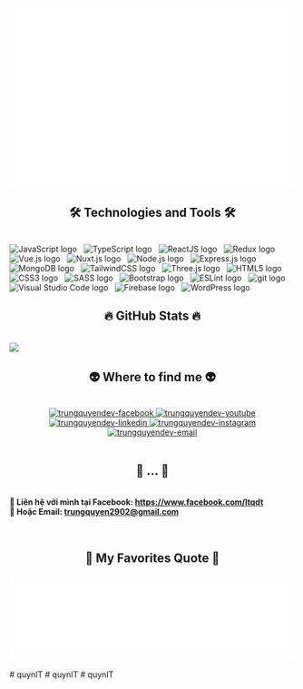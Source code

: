 <!-- TrungQuyendev -->
<a href="#" target="_blank">
  <img src="svg/quynIT.svg" width="1200" alt="quynIT" />
</a>

<h2 align="center">🛠 Technologies and Tools 🛠</h2>
<br>
<!-- https://simpleicons.org/ -->
<span><img src="https://img.shields.io/badge/JavaScript-282C34?logo=javascript&logoColor=F7DF1E" alt="JavaScript logo" title="JavaScript" height="25" /></span>
&nbsp;
<span><img src="https://img.shields.io/badge/TypeScript-282C34?logo=typescript&logoColor=3178C6" alt="TypeScript logo" title="TypeScript" height="25" /></span>
&nbsp;
<span><img src="https://img.shields.io/badge/ReactJS-282C34?logo=react&logoColor=61DAFB" alt="ReactJS logo" title="ReactJS" height="25" /></span>
&nbsp;
<span><img src="https://img.shields.io/badge/Redux-282C34?logo=redux&logoColor=764ABC" alt="Redux logo" title="Redux" height="25" /></span>
&nbsp;
<span><img src="https://img.shields.io/badge/Vue.js-282C34?logo=vue.js&logoColor=4FC08D" alt="Vue.js logo" title="Vue.js" height="25" /></span>
&nbsp;
<span><img src="https://img.shields.io/badge/Nuxt.js-282C34?logo=nuxt.js&logoColor=4FC08D" alt="Nuxt.js logo" title="Nuxt.js" height="25" /></span>
&nbsp;
<span><img src="https://img.shields.io/badge/Node.js-282C34?logo=node.js&logoColor=00F200" alt="Node.js logo" title="Node.js" height="25" /></span>
&nbsp;
<span><img src="https://img.shields.io/badge/Express-282C34?logo=express&logoColor=FFFFFF" alt="Express.js logo" title="Express.js" height="25" /></span>
&nbsp;
<span><img src="https://img.shields.io/badge/MongoDB-282C34?logo=mongodb&logoColor=47A248" alt="MongoDB logo" title="MongoDB" height="25" /></span>
&nbsp;
<span><img src="https://img.shields.io/badge/Tailwind%20CSS-282C34?logo=tailwind-css&logoColor=38B2AC" alt="TailwindCSS logo" title="TailwindCSS" height="25" /></span>
&nbsp;
<span><img src="https://img.shields.io/badge/Three.js-282C34?logo=three.js&logoColor=FFFFFF" alt="Three.js logo" title="Three.js" height="25" /></span>
&nbsp;
<span><img src="https://img.shields.io/badge/HTML5-282C34?logo=html5&logoColor=E34F26" alt="HTML5 logo" title="HTML5" height="25" /></span>
&nbsp;
<span><img src="https://img.shields.io/badge/CSS3-282C34?logo=css3&logoColor=1572B6" alt="CSS3 logo" title="CSS3" height="25" /></span>
&nbsp;
<span><img src="https://img.shields.io/badge/Sass-282C34?logo=sass&logoColor=CC6699" alt="SASS logo" title="SASS" height="25" /></span>
&nbsp;
<span><img src="https://img.shields.io/badge/Bootstrap-282C34?logo=bootstrap&logoColor=7952B3" alt="Bootstrap logo" title="Bootstrap" height="25" /></span>
&nbsp;
<span><img src="https://img.shields.io/badge/ESLint-282C34?logo=eslint&logoColor=4B32C3" alt="ESLint logo" title="ESLint" height="25" /></span>
&nbsp;
<span><img src="https://img.shields.io/badge/git-282C34?logo=git&logoColor=F05032" alt="git logo" title="git" height="25" /></span>
&nbsp;
<span><img src="https://img.shields.io/badge/VS%20Code-282C34?logo=visual-studio-code&logoColor=007ACC" alt="Visual Studio Code logo" title="Visual Studio Code" height="25" /></span>
&nbsp;
<span><img src="https://img.shields.io/badge/Firebase-282C34?logo=firebase&logoColor=FFCA28" alt="Firebase logo" title="Firebase" height="25" /></span>
&nbsp;
<span><img src="https://img.shields.io/badge/WordPress-282C34?logo=wordPress&logoColor=21759B" alt="WordPress logo" title="WordPress" height="25" /></span>
&nbsp;

<br>
<h2 align="center">🔥 GitHub Stats 🔥</h2>
<!-- https://github.com/anuraghazra/github-readme-stats -->
<br>
<div align=center>
  
  <a href="#" title="TrungQuyendev">
    <img align="right" width="700" src="https://github-readme-stats.vercel.app/api?username=quynIT&show_icons=true&theme=react&border_color=61dafb&hide_border=true" />
  </a>
</div>

<br>
<h2 align="center">👽 Where to find me 👽</h2>
<br>
<!-- https://icons8.com -->
<div align="center">
  <a href="https://facebook.com/ltqdt" target="blank">
    <img src="https://img.icons8.com/bubbles/100/000000/facebook-new.png" alt="trungquyendev-facebook" />
  </a>
  <a href="https://www.youtube.com/@trungquyen29" target="blank">
    <img src="https://img.icons8.com/bubbles/100/000000/youtube-squared.png" alt="trungquyendev-youtube" />
  </a>
  <a href="https://www.behance.net/developerquynIT" target="blank">
    <img src="https://img.icons8.com/bubbles/100/000000/behance.png" alt="trungquyendev-linkedin" />
  </a>
  <a href="https://www.instagram.com/quynit03_" target="blank">
    <img src="https://img.icons8.com/bubbles/100/000000/instagram.png" alt="trungquyendev-instagram" />
  </a>
  <a href="mailto:trungquyen2902@gmail.com" target="top">
    <img src="https://img.icons8.com/bubbles/100/000000/apple-mail.png" alt="trungquyendev-email" />
  </a>
</div>

<br>

<h2 align="center">📖 ... 📖</h2>
<p>
  <br>
  <strong>🔗 Liên hệ với mình tại Facebook: <a href="https://www.facebook.com/ltqdt" target="_blank">https://www.facebook.com/ltqdt</a></strong>
  <br>
  <strong>📧 Hoặc Email: <a href="mailto:trungquyen2902@gmail.com" target="_top">trungquyen2902@gmail.com</a></strong>
</p>
<br>
<h2 align="center">📑 My Favorites Quote 📑</h2>
<a href="#" target="_blank">
  <img src="svg/trungquyendev-quotes.svg" width="846" height="150" alt="trungquyendev" />
</a>

#   q u y n I T 
 
 #   q u y n I T 
 
 #   q u y n I T 
 
 